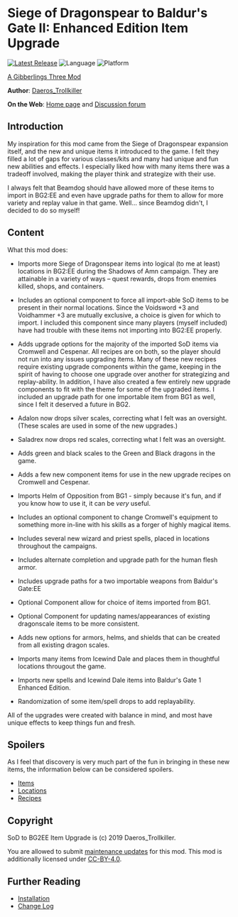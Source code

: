 # Siege of Dragonspear to Baldur's Gate II: Enhanced Edition Item Upgrade

[![Latest Release](https://img.shields.io/github/v/release/gibberlings3/SoD-to-BG2EE-Item-Upgrade?include_prereleases)](https://github.com/Gibberlings3/SoD-to-BG2EE-Item-Upgrade/releases/latest)
![Language](https://img.shields.io/static/v1?label=language&message=english&color=informational)
![Platform](https://img.shields.io/static/v1?label=platform&message=windows%20%7C%20macos%20%7C%20linux&color=informational)

[A Gibberlings Three Mod](https://www.gibberlings3.net/)

**Author**: [Daeros_Trollkiller](https://www.gibberlings3.net/profile/11100-daeros_trollkiller/)

**On the Web**: [Home page](https://www.gibberlings3.net/mods/items/sod-to-bg2ee-item-upgrade/) and [Discussion forum](https://www.gibberlings3.net/forums/forum/214-sod-to-bg2ee-item-upgrade/)


## Introduction

My inspiration for this mod came from the Siege of Dragonspear expansion itself, and the new and unique items it introduced to the game. I felt they filled a lot of gaps for various classes/kits and many had unique and fun new abilities and effects. I especially liked how with many items there was a tradeoff involved, making the player think and strategize with their use.

I always felt that Beamdog should have allowed more of these items to import in BG2:EE and even have upgrade paths for them to allow for more variety and replay value in that game.  Well... since Beamdog didn't, I decided to do so myself!


## Content

What this mod does:

- Imports more Siege of Dragonspear items into logical (to me at least) locations in BG2:EE during the Shadows of Amn campaign.  They are attainable in a variety of ways – quest rewards, drops from enemies killed, shops, and containers. 

- Includes an optional component to force all import-able SoD items to be present in their normal locations.  Since the Voidsword +3 and Voidhammer +3 are mutually exclusive, a choice is given for which to import.  I included this component since many players (myself included) have had trouble with these items not importing into BG2:EE properly.

- Adds upgrade options for the majority of the imported SoD items via Cromwell and Cespenar.  All recipes are on both, so the player should not run into any issues upgrading items.  Many of these new recipes require existing upgrade components within the game, keeping in the spirit of having to choose one upgrade over another for strategizing and replay-ability.  In addition, I have also created a few entirely new upgrade components to fit with the theme for some of the upgraded items.  I included an upgrade path for one importable item from BG1 as well, since I felt it deserved a future in BG2.

- Adalon now drops silver scales, correcting what I felt was an oversight.  (These scales are used in some of the new upgrades.)

- Saladrex now drops red scales, correcting what I felt was an oversight.

- Adds green and black scales to the Green and Black dragons in the game.

- Adds a few new component items for use in the new upgrade recipes on Cromwell and Cespenar.

- Imports Helm of Opposition from BG1 - simply because it's fun, and if you know how to use it, it can be *very* useful.

- Includes an optional component to change Cromwell's equipment to something more in-line with his skills as a forger of highly magical items.

- Includes several new wizard and priest spells, placed in locations throughout the campaigns.

- Includes alternate completion and upgrade path for the human flesh armor.

- Includes upgrade paths for a two importable weapons from Baldur's Gate:EE

- Optional Component allow for choice of items imported from BG1.

- Optional Component for updating names/appearances of existing dragonscale items to be more consistent.

- Adds new options for armors, helms, and shields that can be created from all existing dragon scales.

- Imports many items from Icewind Dale and places them in thoughtful locations througout the game.

- Imports new spells and Icewind Dale items into Baldur's Gate 1 Enhanced Edition.

- Randomization of some item/spell drops to add replayability.


All of the upgrades were created with balance in mind, and most have unique effects to keep things fun and fresh.  


## Spoilers

As I feel that discovery is very much part of the fun in bringing in these new items, the information below can be considered spoilers.

- [Items](SPOILER-ITEMS.md)
- [Locations](SPOILER-LOCATIONS.md)
- [Recipes](SPOILER-RECIPES.md)


## Copyright

SoD to BG2EE Item Upgrade is (c) 2019 Daeros_Trollkiller.

You are allowed to submit [maintenance updates](MAINTENANCE-NOTICE.md) for this mod. This mod is additionally licensed under [CC-BY-4.0](https://creativecommons.org/licenses/by/4.0/).


## Further Reading

- [Installation](INSTALL.md)
- [Change Log](CHANGELOG.md)
